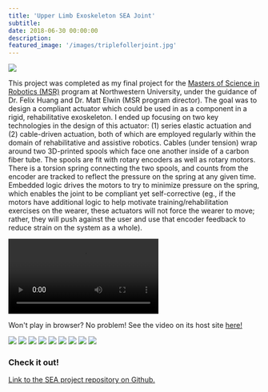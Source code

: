 ```yaml
---
title: 'Upper Limb Exoskeleton SEA Joint'
subtitle:
date: 2018-06-30 00:00:00
description:
featured_image: '/images/triplefollerjoint.jpg'
---
```


<img src="../images/sea.png">

This project was completed as my final project for the [Masters of Science in Robotics (MSR)](https://www.mccormick.northwestern.edu/robotics/) program at Northwestern University, under the guidance of Dr. Felix Huang and Dr. Matt Elwin (MSR program director). The goal was to design a compliant actuator which could be used in as a component in a rigid, rehabilitative exoskeleton. I ended up focusing on two key technologies in the design of this actuator: (1) series elastic actuation and (2) cable-driven actuation, both of which are employed regularly within the domain of rehabilitative and assistive robotics. Cables (under tension) wrap around two 3D-printed spools which face one another inside of a carbon fiber tube. The spools are fit with rotary encoders as well as rotary motors. There is a torsion spring connecting the two spools, and counts from the encoder are tracked to reflect the pressure on the spring at any given time. Embedded logic drives the motors to try to minimize pressure on the spring, which enables the joint to be compliant yet self-corrective (eg., if the motors have additional logic to help motivate training/rehabilitation exercises on the wearer, these actuators will not force the wearer to move; rather, they will push against the user and use that encoder feedback to reduce strain on the system as a whole).
<div>

</div>

<div>
<video class="center" src="{{site.baseurl}}/videos/MSR_2019_SEA_exo.mp4" data-canonical-src="{{site.baseurl}}/videos/MSR_2019_SEA_exo.mp4" controls="controls" style="max-height:640px;">

</video>
</div>

Won't play in browser? No problem! See the video on its host site [here!](https://www.youtube.com/watch?v=A_MqyhAG-6s)

<div class="gallery" data-columns="1">
    <img src="../images/spoolencoderattachment.jpg">
    <img src="../images/twinassembly.jpg">
    <img src="../images/prototype_topview.jpg">
    <img src="../images/assemblytestwithdycem.jpg">
    <img src="../images/dycemgrip.jpg">
    <img src="../images/adjustableclampwithdycem.jpg">
    <img src="../images/singleroller.jpg">
    <img src="../images/tripleroller.jpg">
    <img src="../images/triplefollerjoint.jpg">
</div>

### Check it out!
[Link to the SEA project repository on Github.](https://github.com/mossti/exo_rendering)
